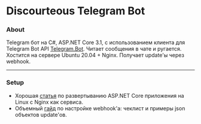 # Discourteous Telegram Bot
### About
Telegram бот на C#, ASP.NET Core 3.1, с использованием клиента для Telegram Bot API [Telegram.Bot](https://github.com/TelegramBots/Telegram.Bot). Читает сообщения в чате и ругается. Хостится на сервере Ubuntu 20.04 + Nginx. Получает update'ы через webhook.
* * *
### Setup
+ Хорошая [статья](https://medium.com/@setu677/how-to-host-asp-net-core-on-linux-using-nginx-85339560e929) по развертыванию ASP.NET Core приложения на Linux с Nginx как сервиса.
+ Объемный [гайд](https://core.telegram.org/bots/webhooks#testing-your-bot-with-updates) по настройке webhook'а: чеклист и примеры json объектов update'ов.
